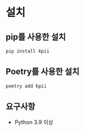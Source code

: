 # 설치

## pip를 사용한 설치

```bash
pip install kpii
```

## Poetry를 사용한 설치

```bash
poetry add kpii
```

## 요구사항

- Python 3.9 이상 